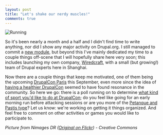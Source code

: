 ```yaml
---
layout: post
title: "Let's shake our nerdy muscles!"
comments: true
---
```


![Running](http://teddy.fr/files/paris_workout.jpg)

So it's been nearly a month and a half and I didn't find time to write anything, nor did I show any major activity on Drupal.org. I still managed to commit a [new module](http://drupal.org/project/time_track), but beyond this I've mainly dedicated my time to a couple things off-scene that I will hopefully share here very soon; this includes launching my own company, [Wiredcraft](http://wiredcraft.com), with a small (but growing!) team of Drupal experts here in Shanghai.

Now there are a couple things that keep me motivated, one of them being the upcoming [DrupalCon Paris](http://paris2009.drupalcon.org/) this September, even more since the idea of [having a healthier DrupalCon](/2009/03/15/coder-sprint-or-how-to-have-a-healthy-drupalcon/) seemed to have found resonance in the community. So here we go: there is a poll running on to determine [what kind of sport you'd like to do at DrupalCon](http://groups.drupal.org/node/22825); do you feel like going for an early morning run before attacking sessions or are you more of the [Petanque and Pastis type](http://groups.drupal.org/node/22825#comment-78967)? Let us know: we're working on getting it things organized. And feel free to comment on other activities or games you would like to participate to.

*Picture from Nimages DR ([Original on Flickr](http://www.flickr.com/photos/dr/2034924117/)) - Creative Commons*